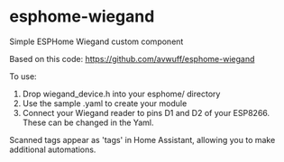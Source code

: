 # esphome-wiegand
Simple ESPHome Wiegand custom component

Based on this code:
https://github.com/avwuff/esphome-wiegand

To use:
1. Drop wiegand_device.h into your esphome/ directory
2. Use the sample .yaml to create your module
3. Connect your Wiegand reader to pins D1 and D2 of your ESP8266.  These can be changed in the Yaml.

Scanned tags appear as 'tags' in Home Assistant, allowing you to make additional automations.
